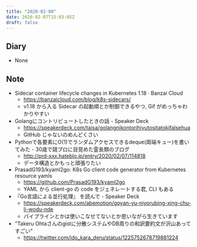 ```yaml
---
title: "2020-02-08"
date: 2020-02-07T15:03:05Z
draft: false
---
```


## Diary

* None

## Note

* Sidecar container lifecycle changes in Kubernetes 1.18 · Banzai Cloud
  * https://banzaicloud.com/blog/k8s-sidecars/
  * v1.18 から入る Sidecar の起動順とか制御できるやつ, Gif がめっちゃわかりやすい
* Golangにコントリビュートしたときの話 - Speaker Deck
  * https://speakerdeck.com/taisa/golangnikontorihiyutositatokifalsehua
  * GitHub じゃないのめんどくさい
* Pythonで各要素にO(1)でランダムアクセスできるdeque(両端キュー)を書いてみた - 30歳で競プロに目覚めた霊長類のブログ
  * http://prd-xxx.hateblo.jp/entry/2020/02/07/114818
  * データ構造とかもっと頑張りたい
* PrasadG193/kyaml2go: K8s Go client code generator from Kubernetes resource yamls
  * https://github.com/PrasadG193/kyaml2go
  * YAML から client-go の code をジェネレートする君, CLI もある
* 『Go言語による並行処理』 を読んで - Speaker Deck
  * https://speakerdeck.com/abemotion/goyan-yu-niyorubing-xing-chu-li-wodu-nde
  * パイプラインとかは使いこなせてないとか思いながら生きています
* "Takeru Ohtaさんのgistに分散システムやDB周りの和訳要約文が沢山あってすごい"
  * https://twitter.com/ido_kara_deru/status/1225752678719881224
